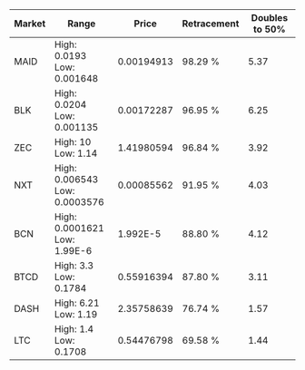 | Market | Range | Price| Retracement | Doubles to 50% |
| --- | --- | --- | --- | --- |
| MAID | High: 0.0193<br />Low: 0.001648 | 0.00194913 | 98.29 % | 5.37 |
| BLK | High: 0.0204<br />Low: 0.001135 | 0.00172287 | 96.95 % | 6.25 |
| ZEC | High: 10<br />Low: 1.14 | 1.41980594 | 96.84 % | 3.92 |
| NXT | High: 0.006543<br />Low: 0.0003576 | 0.00085562 | 91.95 % | 4.03 |
| BCN | High: 0.0001621<br />Low: 1.99E-6 | 1.992E-5 | 88.80 % | 4.12 |
| BTCD | High: 3.3<br />Low: 0.1784 | 0.55916394 | 87.80 % | 3.11 |
| DASH | High: 6.21<br />Low: 1.19 | 2.35758639 | 76.74 % | 1.57 |
| LTC | High: 1.4<br />Low: 0.1708 | 0.54476798 | 69.58 % | 1.44 |
